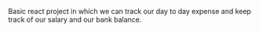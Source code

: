 Basic react project in which we can track our day to day expense and keep track of our salary and our bank balance.
